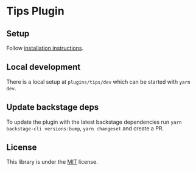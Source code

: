 # Tips Plugin

## Setup

Follow [installation instructions](./plugins/tips).

## Local development

There is a local setup at `plugins/tips/dev` which can be started with `yarn dev`.

## Update backstage deps

To update the plugin with the latest backstage dependencies run `yarn backstage-cli versions:bump`,
`yarn changeset` and create a PR.

## License

This library is under the [MIT](LICENSE) license.
